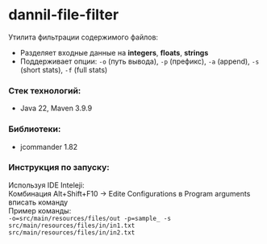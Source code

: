 # dannil-file-filter
Утилита фильтрации содержимого файлов:
- Разделяет входные данные на **integers**, **floats**, **strings**
- Поддерживает опции: `-o` (путь вывода), `-p` (префикс), `-a` (append), `-s` (short stats), `-f` (full stats)

### Стек технологий:
- Java 22, Maven 3.9.9
### Библиотеки:
- jcommander 1.82

### Инструкция по запуску:
Используя IDE Inteleji:  
Комбинация Alt+Shift+F10 -> Edite Configurations в Program arguments вписать команду  
Пример команды:  
```-o=src/main/resources/files/out -p=sample_ -s src/main/resources/files/in/in1.txt src/main/resources/files/in/in2.txt```
